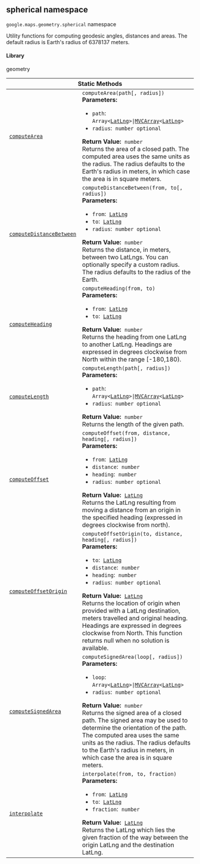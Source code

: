 
<devsite-heading text=" spherical namespace" for="spherical" level="h2" link="" toc="" back-to-top=""><h2 id="spherical" is-upgraded="">spherical namespace</h2></devsite-heading>
<p>
<code translate="no" dir="ltr"><span itemprop="path">google.maps.geometry</span>.<span itemprop="name">spherical</span></code>
namespace
</p>
<p>Utility functions for computing geodesic angles, distances and areas. The default radius is Earth's radius of 6378137 meters.</p>
<devsite-heading text="Library" for="library_1" level="h4" link=""><h4 is-upgraded="" id="library_1">Library</h4></devsite-heading>
<p>geometry</p>
<div class="devsite-table-wrapper"><table class="methods responsive" summary="namespace spherical - Static Methods">
<thead>
<tr><th colspan="2">Static Methods</th>
</tr></thead>
<tbody>
<tr id="spherical.computeArea">
<td itemprop="property"><code translate="no" dir="ltr"><a class="secret-link" href="#spherical.computeArea"><span>computeArea</span></a></code></td>
<td><div><code translate="no" dir="ltr">computeArea(path[, radius])</code></div>
<div class="desc"><strong>Parameters:</strong>&nbsp; <ul>
<li><code translate="no" dir="ltr">path</code>:&nbsp; <code translate="no" dir="ltr">Array&lt;<a href="LatLng.md">LatLng</a>&gt;|<a href="MVCArray.md">MVCArray</a>&lt;<a href="LatLng.md">LatLng</a>&gt;</code></li>
<li><code translate="no" dir="ltr">radius</code>:&nbsp; <code translate="no" dir="ltr">number <span class="optional-type-annotation">optional</span></code></li>
</ul></div>
<div class="desc"><strong>Return Value:</strong>&nbsp; <code translate="no" dir="ltr">number</code></div>
<div class="desc">Returns the area of a closed path. The computed area uses the same units as the radius. The radius defaults to the Earth's radius in meters, in which case the area is in square meters.</div></td>
</tr>
<tr id="spherical.computeDistanceBetween">
<td itemprop="property"><code translate="no" dir="ltr"><a class="secret-link" href="#spherical.computeDistanceBetween"><span>computeDistanceBetween</span></a></code></td>
<td><div><code translate="no" dir="ltr">computeDistanceBetween(from, to[, radius])</code></div>
<div class="desc"><strong>Parameters:</strong>&nbsp; <ul>
<li><code translate="no" dir="ltr">from</code>:&nbsp; <code translate="no" dir="ltr"><a href="LatLng.md">LatLng</a></code></li>
<li><code translate="no" dir="ltr">to</code>:&nbsp; <code translate="no" dir="ltr"><a href="LatLng.md">LatLng</a></code></li>
<li><code translate="no" dir="ltr">radius</code>:&nbsp; <code translate="no" dir="ltr">number <span class="optional-type-annotation">optional</span></code></li>
</ul></div>
<div class="desc"><strong>Return Value:</strong>&nbsp; <code translate="no" dir="ltr">number</code></div>
<div class="desc">Returns the distance, in meters, between two LatLngs. You can optionally specify a custom radius. The radius defaults to the radius of the Earth.</div></td>
</tr>
<tr id="spherical.computeHeading">
<td itemprop="property"><code translate="no" dir="ltr"><a class="secret-link" href="#spherical.computeHeading"><span>computeHeading</span></a></code></td>
<td><div><code translate="no" dir="ltr">computeHeading(from, to)</code></div>
<div class="desc"><strong>Parameters:</strong>&nbsp; <ul>
<li><code translate="no" dir="ltr">from</code>:&nbsp; <code translate="no" dir="ltr"><a href="LatLng.md">LatLng</a></code></li>
<li><code translate="no" dir="ltr">to</code>:&nbsp; <code translate="no" dir="ltr"><a href="LatLng.md">LatLng</a></code></li>
</ul></div>
<div class="desc"><strong>Return Value:</strong>&nbsp; <code translate="no" dir="ltr">number</code></div>
<div class="desc">Returns the heading from one LatLng to another LatLng. Headings are expressed in degrees clockwise from North within the range [-180,180).</div></td>
</tr>
<tr id="spherical.computeLength">
<td itemprop="property"><code translate="no" dir="ltr"><a class="secret-link" href="#spherical.computeLength"><span>computeLength</span></a></code></td>
<td><div><code translate="no" dir="ltr">computeLength(path[, radius])</code></div>
<div class="desc"><strong>Parameters:</strong>&nbsp; <ul>
<li><code translate="no" dir="ltr">path</code>:&nbsp; <code translate="no" dir="ltr">Array&lt;<a href="LatLng.md">LatLng</a>&gt;|<a href="MVCArray.md">MVCArray</a>&lt;<a href="LatLng.md">LatLng</a>&gt;</code></li>
<li><code translate="no" dir="ltr">radius</code>:&nbsp; <code translate="no" dir="ltr">number <span class="optional-type-annotation">optional</span></code></li>
</ul></div>
<div class="desc"><strong>Return Value:</strong>&nbsp; <code translate="no" dir="ltr">number</code></div>
<div class="desc">Returns the length of the given path.</div></td>
</tr>
<tr id="spherical.computeOffset">
<td itemprop="property"><code translate="no" dir="ltr"><a class="secret-link" href="#spherical.computeOffset"><span>computeOffset</span></a></code></td>
<td><div><code translate="no" dir="ltr">computeOffset(from, distance, heading[, radius])</code></div>
<div class="desc"><strong>Parameters:</strong>&nbsp; <ul>
<li><code translate="no" dir="ltr">from</code>:&nbsp; <code translate="no" dir="ltr"><a href="LatLng.md">LatLng</a></code></li>
<li><code translate="no" dir="ltr">distance</code>:&nbsp; <code translate="no" dir="ltr">number</code></li>
<li><code translate="no" dir="ltr">heading</code>:&nbsp; <code translate="no" dir="ltr">number</code></li>
<li><code translate="no" dir="ltr">radius</code>:&nbsp; <code translate="no" dir="ltr">number <span class="optional-type-annotation">optional</span></code></li>
</ul></div>
<div class="desc"><strong>Return Value:</strong>&nbsp; <code translate="no" dir="ltr"><a href="LatLng.md">LatLng</a></code></div>
<div class="desc">Returns the LatLng resulting from moving a distance from an origin in the specified heading (expressed in degrees clockwise from north).</div></td>
</tr>
<tr id="spherical.computeOffsetOrigin">
<td itemprop="property"><code translate="no" dir="ltr"><a class="secret-link" href="#spherical.computeOffsetOrigin"><span>computeOffsetOrigin</span></a></code></td>
<td><div><code translate="no" dir="ltr">computeOffsetOrigin(to, distance, heading[, radius])</code></div>
<div class="desc"><strong>Parameters:</strong>&nbsp; <ul>
<li><code translate="no" dir="ltr">to</code>:&nbsp; <code translate="no" dir="ltr"><a href="LatLng.md">LatLng</a></code></li>
<li><code translate="no" dir="ltr">distance</code>:&nbsp; <code translate="no" dir="ltr">number</code></li>
<li><code translate="no" dir="ltr">heading</code>:&nbsp; <code translate="no" dir="ltr">number</code></li>
<li><code translate="no" dir="ltr">radius</code>:&nbsp; <code translate="no" dir="ltr">number <span class="optional-type-annotation">optional</span></code></li>
</ul></div>
<div class="desc"><strong>Return Value:</strong>&nbsp; <code translate="no" dir="ltr"><a href="LatLng.md">LatLng</a></code></div>
<div class="desc">Returns the location of origin when provided with a LatLng destination, meters travelled and original heading. Headings are expressed in degrees clockwise from North. This function returns null when no solution is available.</div></td>
</tr>
<tr id="spherical.computeSignedArea">
<td itemprop="property"><code translate="no" dir="ltr"><a class="secret-link" href="#spherical.computeSignedArea"><span>computeSignedArea</span></a></code></td>
<td><div><code translate="no" dir="ltr">computeSignedArea(loop[, radius])</code></div>
<div class="desc"><strong>Parameters:</strong>&nbsp; <ul>
<li><code translate="no" dir="ltr">loop</code>:&nbsp; <code translate="no" dir="ltr">Array&lt;<a href="LatLng.md">LatLng</a>&gt;|<a href="MVCArray.md">MVCArray</a>&lt;<a href="LatLng.md">LatLng</a>&gt;</code></li>
<li><code translate="no" dir="ltr">radius</code>:&nbsp; <code translate="no" dir="ltr">number <span class="optional-type-annotation">optional</span></code></li>
</ul></div>
<div class="desc"><strong>Return Value:</strong>&nbsp; <code translate="no" dir="ltr">number</code></div>
<div class="desc">Returns the signed area of a closed path. The signed area may be used to determine the orientation of the path. The computed area uses the same units as the radius. The radius defaults to the Earth's radius in meters, in which case the area is in square meters.</div></td>
</tr>
<tr id="spherical.interpolate">
<td itemprop="property"><code translate="no" dir="ltr"><a class="secret-link" href="#spherical.interpolate"><span>interpolate</span></a></code></td>
<td><div><code translate="no" dir="ltr">interpolate(from, to, fraction)</code></div>
<div class="desc"><strong>Parameters:</strong>&nbsp; <ul>
<li><code translate="no" dir="ltr">from</code>:&nbsp; <code translate="no" dir="ltr"><a href="LatLng.md">LatLng</a></code></li>
<li><code translate="no" dir="ltr">to</code>:&nbsp; <code translate="no" dir="ltr"><a href="LatLng.md">LatLng</a></code></li>
<li><code translate="no" dir="ltr">fraction</code>:&nbsp; <code translate="no" dir="ltr">number</code></li>
</ul></div>
<div class="desc"><strong>Return Value:</strong>&nbsp; <code translate="no" dir="ltr"><a href="LatLng.md">LatLng</a></code></div>
<div class="desc">Returns the LatLng which lies the given fraction of the way between the origin LatLng and the destination LatLng.</div></td>
</tr>
</tbody>
</table></div>
<script src="replace_links.js"></script>
